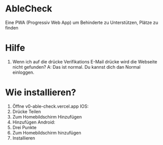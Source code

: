 # AbleCheck
Eine PWA (Progressiv Web App) um Behinderte zu Unterstützen, Plätze zu finden
# Hilfe
1. Wenn ich auf die drücke Verifikations E-Mail drücke wird die Webseite nicht gefunden?
A: Das ist normal. Du kannst dich dan Normal einloggen.

# Wie installieren?
1. Öffne v0-able-check.vercel.app
IOS:
2. Drücke Teilen
3. Zum Homebildschirm Hinzufügen
4. Hinzufügen
Android:
2. Drei Punkte
3. Zum Homebildschirm hinzufügen
4. Installieren 
